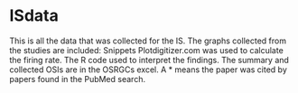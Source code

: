 # ISdata
This is all the data that was collected for the IS.
The graphs collected from the studies are included: Snippets 
Plotdigitizer.com was used to calculate the firing rate. 
The R code used to interpret the findings. 
The summary and collected OSIs are in the OSRGCs excel. A * means the paper was cited by papers found in the PubMed search.
